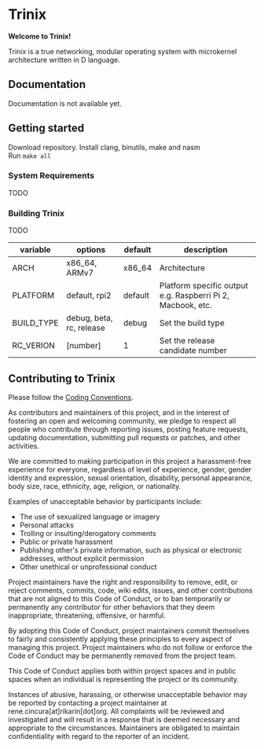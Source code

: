 # Trinix

**Welcome to Trinix!**

Trinix is a true networking, modular operating system with microkernel architecture written in D language.


## Documentation

Documentation is not available yet.


## Getting started

Download repository.
Install clang, binutils, make and nasm<br/>
Run `make all`

### System Requirements

TODO

### Building Trinix

TODO

variable | options | default |description
-------- | ------- | ------- | -----------
ARCH | x86\_64, ARMv7 | x86_64 | Architecture
PLATFORM | default, rpi2 | default | Platform specific output e.g. Raspberri Pi 2, Macbook, etc.
BUILD_TYPE | debug, beta, rc, release | debug | Set the build type
RC_VERION | [number] | 1 | Set the release candidate number


## Contributing to Trinix

Please follow the [Coding Conventions](https://github.com/Rikarin/Trinix/CC.md).


As contributors and maintainers of this project, and in the interest of
fostering an open and welcoming community, we pledge to respect all people who
contribute through reporting issues, posting feature requests, updating
documentation, submitting pull requests or patches, and other activities.

We are committed to making participation in this project a harassment-free
experience for everyone, regardless of level of experience, gender, gender
identity and expression, sexual orientation, disability, personal appearance,
body size, race, ethnicity, age, religion, or nationality.

Examples of unacceptable behavior by participants include:

* The use of sexualized language or imagery
* Personal attacks
* Trolling or insulting/derogatory comments
* Public or private harassment
* Publishing other's private information, such as physical or electronic
  addresses, without explicit permission
* Other unethical or unprofessional conduct

Project maintainers have the right and responsibility to remove, edit, or
reject comments, commits, code, wiki edits, issues, and other contributions
that are not aligned to this Code of Conduct, or to ban temporarily or
permanently any contributor for other behaviors that they deem inappropriate,
threatening, offensive, or harmful.

By adopting this Code of Conduct, project maintainers commit themselves to
fairly and consistently applying these principles to every aspect of managing
this project. Project maintainers who do not follow or enforce the Code of
Conduct may be permanently removed from the project team.

This Code of Conduct applies both within project spaces and in public spaces
when an individual is representing the project or its community.

Instances of abusive, harassing, or otherwise unacceptable behavior may be
reported by contacting a project maintainer at rene.cincura[at]rikarin[dot]org. All
complaints will be reviewed and investigated and will result in a response that
is deemed necessary and appropriate to the circumstances. Maintainers are
obligated to maintain confidentiality with regard to the reporter of an
incident.
